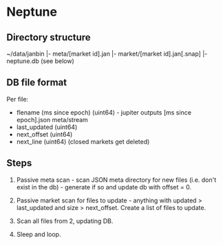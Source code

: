 # Neptune

## Directory structure

~/data/janbin
|- meta/[market id].jan
|- market/[market id].jan[.snap]
|- neptune.db (see below)

## DB file format

Per file:
* flename (ms since epoch) (uint64) - jupiter outputs [ms since epoch].json meta/stream
* last_updated             (uint64)
* next_offset              (uint64)
* next_line                (uint64)
(closed markets get deleted)

## Steps

1. Passive meta scan - scan JSON meta directory for new files (i.e. don't exist
   in the db) - generate if so and update db with offset = 0.

2. Passive market scan for files to update - anything with updated >
   last_updated and size > next_offset. Create a list of files to update.

3. Scan all files from 2, updating DB.

4. Sleep and loop.
